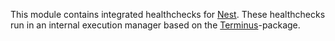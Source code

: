 This module contains integrated healthchecks for [Nest](https://github.com/nestjs/nest). These healthchecks run in an internal execution manager based on the [Terminus](https://github.com/godaddy/terminus)-package.